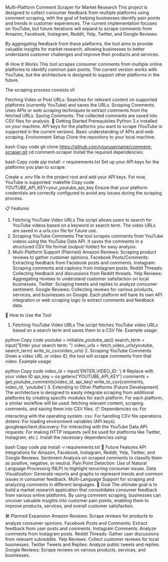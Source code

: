 Multi-Platform Comment Scraper for Market Research
This project is designed to collect consumer feedback from multiple platforms using comment scraping, with the goal of helping businesses identify pain points and trends in customer experiences. The current implementation focuses on YouTube, but future iterations will expand to scrape comments from Amazon, Facebook, Instagram, Reddit, Yelp, Twitter, and Google Reviews.

By aggregating feedback from these platforms, the tool aims to provide valuable insights for market research, allowing businesses to better understand customer challenges and improve their products and services.

⚙️ How It Works
This tool scrapes consumer comments from multiple online platforms to identify common pain points. The current version works with YouTube, but the architecture is designed to support other platforms in the future.

The scraping process consists of:

Fetching Video or Post URLs: Searches for relevant content on supported platforms (currently YouTube) and saves the URLs.
Scraping Comments: Uses APIs or web scraping techniques to extract comments from the fetched URLs.
Saving Comments: The collected comments are saved into CSV files for analysis.
🚀 Getting Started
Prerequisites
Python 3.x installed on your machine.
API keys for the platforms you want to scrape (YouTube is supported in the current version).
Basic understanding of APIs and web scraping.
Environment Setup
Clone the repository to your local machine:

bash
Copy code
git clone https://github.com/yourusername/comment-scraper.git
cd comment-scraper
Install the required dependencies:

bash
Copy code
pip install -r requirements.txt
Set up your API keys for the platforms you plan to scrape:

Create a .env file in the project root and add your API keys. For now, YouTube is supported:
makefile
Copy code
YOUTUBE_API_KEY=your_youtube_api_key
Ensure that your platform credentials are correctly configured to avoid any issues during the scraping process.

📋 Features
1. Fetching YouTube Video URLs
The script allows users to search for YouTube videos based on a keyword or search term.
The video URLs are saved in a urls.csv file for future use.
2. Scraping YouTube Comments
The tool scrapes comments from YouTube videos using the YouTube Data API.
It saves the comments in a structured CSV file format (output/ folder) for easy analysis.
3. Multi-Platform Support (Planned)
Amazon Reviews: Scraping product reviews to gather customer opinions.
Facebook Posts/Comments: Extracting feedback from Facebook posts and comments.
Instagram: Scraping comments and captions from Instagram posts.
Reddit Threads: Collecting feedback and discussions from Reddit threads.
Yelp Reviews: Aggregating reviews to understand customer satisfaction on local businesses.
Twitter: Scraping tweets and replies to analyze consumer sentiment.
Google Reviews: Collecting reviews for various products, services, and businesses on Google.
Each platform will have its own API integration or web scraping logic to extract comments and feedback data.

🔧 How to Use the Tool
1. Fetching YouTube Video URLs
The script fetches YouTube video URLs based on a search term and saves them to a CSV file.
Example usage:

python
Copy code
youtube = initialize_youtube_api()
search_term = input("Enter your search term: ")
video_urls = fetch_video_urls(youtube, search_term)
write_to_csv(video_urls)
2. Scraping YouTube Comments
Given a video URL or video ID, the tool will scrape comments from that video.
Example usage:

python
Copy code
video_id = input('ENTER_VIDEO_ID: ')  # Replace with your video ID
api_key = os.getenv('YOUTUBE_API_KEY')
comments = get_youtube_comments(video_id, api_key)
write_to_csv(comments, video_id, 'youtube')
3. Extending to Other Platforms (Future Development)
The architecture is designed to easily integrate scraping from additional platforms by creating specific modules for each platform.
For each platform, a similar workflow will be used: fetching relevant content, scraping comments, and saving them into CSV files.
📦 Dependencies
os: For interacting with the operating system.
csv: For handling CSV file operations.
dotenv: For loading environment variables (API keys).
googleapiclient.discovery: For interacting with the YouTube Data API.
requests: For making HTTP requests (will be used for platforms like Twitter, Instagram, etc.).
Install the necessary dependencies using:

bash
Copy code
pip install -r requirements.txt
🚧 Future Features
API Integrations for Amazon, Facebook, Instagram, Reddit, Yelp, Twitter, and Google Reviews.
Sentiment Analysis on scraped comments to classify them as positive, negative, or neutral.
Pain Point Detection: Use of Natural Language Processing (NLP) to highlight recurring consumer issues.
Data Visualization: Generate reports and graphs to represent trends and common issues in consumer feedback.
Multi-Language Support for scraping and analyzing comments in different languages.
🎯 Goal
The ultimate goal is to build a market research application that consolidates consumer feedback from various online platforms. By using comment scraping, businesses can uncover valuable insights into customer pain points, enabling them to improve products, services, and overall customer satisfaction.

🛠️ Planned Expansion
Amazon Reviews: Scrape reviews for products to analyze consumer opinions.
Facebook Posts and Comments: Extract feedback from user posts and comments.
Instagram Comments: Analyze comments from Instagram posts.
Reddit Threads: Gather user discussions from relevant subreddits.
Yelp Reviews: Collect customer reviews for local businesses.
Twitter Tweets and Replies: Analyze public tweets and replies.
Google Reviews: Scrape reviews on various products, services, and businesses.
